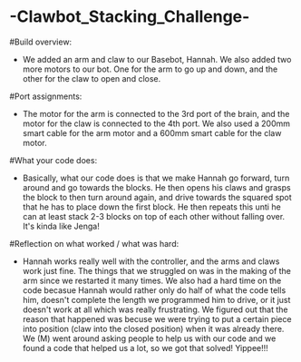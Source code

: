  # -Clawbot_Stacking_Challenge-

#Build overview:
- We added an arm and claw to our Basebot, Hannah. We also added two more motors to our bot. One for the arm to go up and down, and the other for the claw to open and close.
  
#Port assignments:
- The motor for the arm is connected to the 3rd port of the brain, and the motor for the claw is connected to the 4th port. We also used a 200mm smart cable for the arm motor and a 600mm smart cable for the claw motor.
  
#What your code does:
- Basically, what our code does is that we make Hannah go forward, turn around and go towards the blocks. He then opens his claws and grasps the block to then turn around again, and drive towards the squared spot that he has to place down the first block. He then repeats this unti he can at least stack 2-3 blocks on top of each other without falling over. It's kinda like Jenga!
  
#Reflection on what worked / what was hard: 
- Hannah works really well with the controller, and the arms and claws work just fine. The things that we struggled on was in the making of the arm since we restarted it many times. We also had a hard time on the code becasue Hannah would rather only do half of what the code tells him, doesn't complete the length we programmed him to drive, or it just doesn't work at all which was really frustrating. We figured out that the reason that happened was becuse we were trying to put a certain piece into position (claw into the closed position) when it was already there. We (M) went around asking people to help us with our code and we found a code that helped us a lot, so we got that solved! Yippee!!! 

